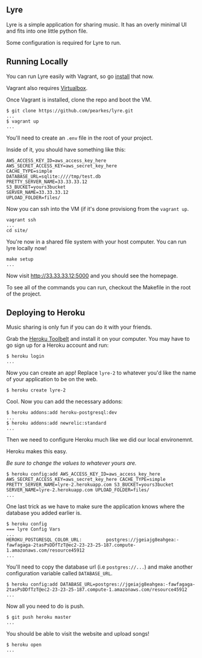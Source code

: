 ## Lyre

Lyre is a simple application for sharing music. It has an overly
minimal UI and fits into one little python file.

Some configuration is required for Lyre to run.

## Running Locally

You can run Lyre easily with Vagrant, so go [install](http://downloads.vagrantup.com) that now.

Vagrant also requires [Virtualbox](https://www.virtualbox.org/wiki/Downloads).

Once Vagrant is installed, clone the repo and boot the VM.

    $ git clone https://github.com/pearkes/lyre.git
    ...
    $ vagrant up
    ...

You'll need to create an `.env` file in the root of your project.

Inside of it, you should have something like this:

    AWS_ACCESS_KEY_ID=aws_access_key_here
    AWS_SECRET_ACCESS_KEY=aws_secret_key_here
    CACHE_TYPE=simple
    DATABASE_URL=sqlite:////tmp/test.db
    PRETTY_SERVER_NAME=33.33.33.12
    S3_BUCKET=yours3bucket
    SERVER_NAME=33.33.33.12
    UPLOAD_FOLDER=files/

Now you can ssh into the VM (if it's done provisiong from the `vagrant up`.

    vagrant ssh
    ...
    cd site/

You're now in a shared file system with your host computer. You can run
lyre locally now!

    make setup
    ...

Now visit http://33.33.33.12:5000 and you should see the homepage.

To see all of the commands you can run, checkout the Makefile in the
root of the project.

## Deploying to Heroku

Music sharing is only fun if you can do it with your friends.

Grab the [Heroku Toolbelt](https://toolbelt.heroku.com/) and install it
on your computer. You may have to go sign up for a Heroku account and run:

    $ heroku login
    ...

Now you can create an app! Replace `lyre-2` to whatever you'd like the name
of your application to be on the web.

    $ heroku create lyre-2

Cool. Now you can add the necessary addons:

    $ heroku addons:add heroku-postgresql:dev
    ...
    $ heroku addons:add newrelic:standard
    ...

Then we need to configure Heroku much like we did our local environemnt.

Heroku makes this easy.

*Be sure to change the values to whatever yours are.*

    $ heroku config:add AWS_ACCESS_KEY_ID=aws_access_key_here AWS_SECRET_ACCESS_KEY=aws_secret_key_here CACHE_TYPE=simple PRETTY_SERVER_NAME=lyre-2.herokuapp.com S3_BUCKET=yours3bucket SERVER_NAME=lyre-2.herokuapp.com UPLOAD_FOLDER=files/
    ...

One last trick as we have to make sure the application knows where the database
you added earlier is.

    $ heroku config
    === lyre Config Vars
    ...
    HEROKU_POSTGRESQL_COLOR_URL:         postgres://jgeiajg8eahgea:-fawfagaga-2tasPsDDfTzT@ec2-23-23-25-187.compute-1.amazonaws.com/resource45912
    ...

You'll need to copy the database url (i.e `postgres://...`) and make another
configuration variable called `DATABASE_URL`.

    $ heroku config:add DATABASE_URL=postgres://jgeiajg8eahgea:-fawfagaga-2tasPsDDfTzT@ec2-23-23-25-187.compute-1.amazonaws.com/resource45912
    ...

Now all you need to do is push.

    $ git push heroku master
    ...

You should be able to visit the website and upload songs!

    $ heroku open
    ...

